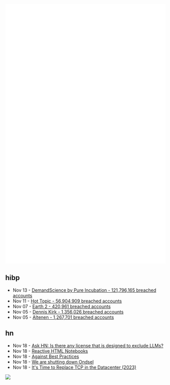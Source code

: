 ![Metrics](https://raw.githubusercontent.com/phixion/phixion/master/metrics.svg)

## hibp

<!--
for https://github.com/phixion/phixion/blob/main/.github/workflows/feeds.yml
-->
<!--START_SECTION:haveibeenpwnd-->
- Nov 13 - [DemandScience by Pure Incubation - 121,796,165 breached accounts](https://haveibeenpwned.com/PwnedWebsites#DemandScience)
- Nov 11 - [Hot Topic - 56,904,909 breached accounts](https://haveibeenpwned.com/PwnedWebsites#HotTopic)
- Nov 07 - [Earth 2 - 420,961 breached accounts](https://haveibeenpwned.com/PwnedWebsites#Earth2)
- Nov 05 - [Dennis Kirk - 1,356,026 breached accounts](https://haveibeenpwned.com/PwnedWebsites#DennisKirk)
- Nov 05 - [Altenen - 1,267,701 breached accounts](https://haveibeenpwned.com/PwnedWebsites#Altenen)
<!--END_SECTION:haveibeenpwnd-->

## hn

<!--
for https://github.com/phixion/phixion/blob/main/.github/workflows/feeds.yml
-->
<!--START_SECTION:hn-->
- Nov 18 - [Ask HN: Is there any license that is designed to exclude LLMs?](https://news.ycombinator.com/item?id=42170746)
- Nov 18 - [Reactive HTML Notebooks](https://maxbo.me/a-html-file-is-all-you-need.html)
- Nov 18 - [Against Best Practices](https://www.arp242.net/best-practices.html)
- Nov 18 - [We are shutting down Ondsel](https://ondsel.com/blog/goodbye/)
- Nov 18 - [It's Time to Replace TCP in the Datacenter (2023)](https://arxiv.org/abs/2210.00714)
<!--END_SECTION:hn-->

<!--
for https://yhype.me
-->
![](https://hit.yhype.me/github/profile?user_id=13013670)
